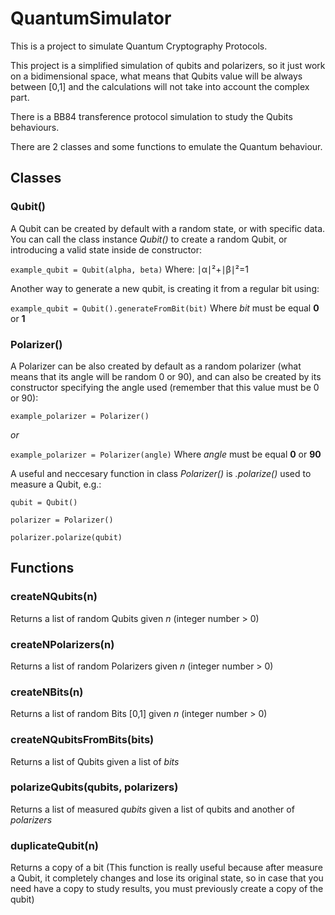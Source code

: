 #  QuantumSimulator

This is a project to simulate Quantum Cryptography Protocols.

This project is a simplified simulation of qubits and polarizers, so it just work on a bidimensional space, what means that Qubits value will be always between [0,1] and the calculations will not take into account the complex part.

There is a BB84 transference protocol simulation to study the Qubits behaviours.

There are 2 classes and some functions to emulate the Quantum behaviour.

## Classes
### Qubit()
A Qubit can be created by default with a random state, or with specific data.
You can call the class instance *Qubit()* to create a random Qubit, or introducing a valid state inside de constructor:

`example_qubit = Qubit(alpha, beta)`
Where:
∣α∣²+∣β∣²=1

Another way to generate a new qubit, is creating it from a regular bit using:

`example_qubit = Qubit().generateFromBit(bit)`
Where *bit* must be equal **0** or **1**

### Polarizer()
A Polarizer can be also created by default as a random polarizer (what means that its angle will be random 0 or 90), and can also be created by its constructor specifying the angle used (remember that this value must be 0 or 90):


`example_polarizer = Polarizer()`

*or*

`example_polarizer = Polarizer(angle)`
Where *angle* must be equal **0** or **90**


A useful and neccesary function in class *Polarizer()* is *.polarize()* used to measure a Qubit, e.g.:

`qubit = Qubit()`

`polarizer = Polarizer()`

`polarizer.polarize(qubit)`

## Functions
### createNQubits(n)
Returns a list of random Qubits given *n* (integer number > 0)
### createNPolarizers(n)
Returns a list of random Polarizers given *n* (integer number > 0)
### createNBits(n)
Returns a list of random Bits [0,1] given *n* (integer number > 0)
### createNQubitsFromBits(bits)
Returns a list of Qubits given a list of *bits*
### polarizeQubits(qubits,  polarizers)
Returns a list of measured *qubits* given a list of qubits and another of *polarizers*
### duplicateQubit(n)
Returns a copy of a bit (This function is really useful because after measure a Qubit, it completely changes and lose its original state, so in case that you need have a copy to study results, you must previously create a copy of the qubit)

